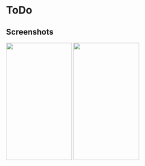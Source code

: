 # ToDo

## Screenshots

<img src="https://user-images.githubusercontent.com/23579955/36969700-4f9a7bae-208c-11e8-9ee0-c1ef3c1076b8.png" data-canonical-src="https://user-images.githubusercontent.com/23579955/36969700-4f9a7bae-208c-11e8-9ee0-c1ef3c1076b8.png" width="180" height="320" />   <img src="https://user-images.githubusercontent.com/23579955/36969699-4f6cc600-208c-11e8-94d4-dd8aac199f39.png" data-canonical-src="https://user-images.githubusercontent.com/23579955/36969699-4f6cc600-208c-11e8-94d4-dd8aac199f39.png" width="180" height="320" />
